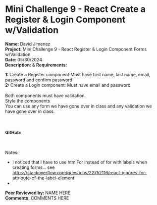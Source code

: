 # <b>Mini Challenge 9 - React Create a Register & Login Component w/Validation</b>

<b>Name: </b> David Jimenez<br>
<b>Project: </b>Mini Challenge 9 - React Register & Login Component Forms w/Validation<br>
<b>Date: </b> 05/30/2024 <br>
<strong>Description: </strong> & <b>Requirements: </b><br>

<b>1: </b> Create a Register component:Must have first name, last name, email, password and confirm password<br>
<b>2: </b> Create a Login component: Must have email and password<br><br>
Both components must have validation.<br>
Style the components <br>
You can use any form we have gone over in class and any validation we have gone over in class. <br> <br>
<br><br>
<b>GitHub: </b>  <br><br>
<br>


<bold>Notes:<bold/><br>
* I noticed that I have to use htmlFor  instead of for with labels when creating forms... see  https://stackoverflow.com/questions/22752116/react-ignores-for-attribute-of-the-label-element
* 

<b>Peer Reviewed by: </b> NAME HERE <br>
<b>Comments: </b>   COMMENTS HERE
